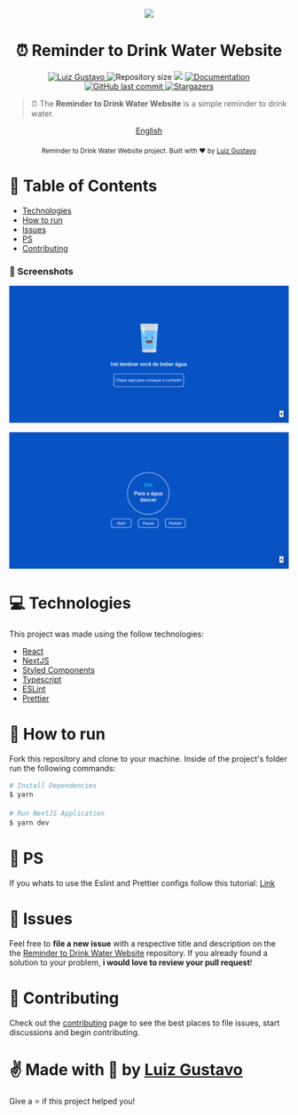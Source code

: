 <p align="center">
   <img src="./src/assets/logo.png" width="150"/>
</p>

<h1 align="center"> ⏰ Reminder to Drink Water Website </h1>

<p align="center">
	<a href="https://www.linkedin.com/in/luiz-gustavo-56146b1a5/">
      <img alt="Luiz Gustavo" src="https://img.shields.io/badge/-LuizGustavo-0853c4?style=flat&logo=Linkedin&logoColor=white" />
   </a>
  <img alt="Repository size" src="https://img.shields.io/github/repo-size/tonicprism/reminder-to-drink-water?color=0853c4">

  <img src="https://img.shields.io/badge/version-1.0.0-0853c4.svg?cacheSeconds=2592000" />
  <a href="https://github.com/tonicprism/reminder-to-drink-water/#readme">
    <img alt="Documentation" src="https://img.shields.io/badge/documentation-yes-0853c4.svg" target="_blank" />
  </a>
   <a href="https://github.com/tonicprism/reminder-to-drink-water/commits/master">
      <img alt="GitHub last commit" src="https://img.shields.io/github/last-commit/tonicprism/reminder-to-drink-water?color=0853c4">
  </a>
   <a href="https://github.com/tonicprism/reminder-to-drink-water/stargazers">
      <img alt="Stargazers" src="https://img.shields.io/github/stars/tonicprism/reminder-to-drink-water?color=0853c4&logo=github">
   </a>
</p>

> ⏰ The **Reminder to Drink Water Website** is a simple reminder to drink water.

<p align="center">
    <a href="README.md">English</a>
</p>

<div align="center">
  <sub>Reminder to Drink Water Website project. Built with ❤︎ by
    <a href="https://github.com/tonicprism">Luiz Gustavo</a>
  </sub>
</div>

# :pushpin: Table of Contents

- [Technologies](#computer-technologies)
- [How to run](#construction_worker-how-to-run)
- [Issues](#bug-issues)
- [PS](#monocle_face-ps)
- [Contributing](#tada-contributing)

### 📸 Screenshots

<p align="center">
   <img src="./.github/screenshot00.png" />
</p>
<p align="center">
   <img src="./.github/screenshot01.png" />
</p>

# :computer: Technologies

This project was made using the follow technologies:

- [React](https://reactnative.dev/)
- [NextJS](https://nextjs.org)
- [Styled Components](https://styled-components.com)
- [Typescript](https://www.typescriptlang.org)
- [ESLint](https://www.npmjs.com/package/eslint)
- [Prettier](https://www.npmjs.com/package/eslint)

# :construction_worker: How to run

Fork this repository and clone to your machine. Inside of the project's folder run the following commands:

```sh
# Install Dependencies
$ yarn

# Run NextJS Application
$ yarn dev
```

# 🧐 PS

If you whats to use the Eslint and Prettier configs follow this tutorial:
[Link](https://dev.to/christiantld/configurando-um-projeto-react-com-typescript-3kg)

# :bug: Issues

Feel free to **file a new issue** with a respective title and description on the the [Reminder to Drink Water Website](https://github.com/tonicprism/giftcard-website/issues) repository. If you already found a solution to your problem, **i would love to review your pull request**!

# :tada: Contributing

Check out the [contributing](./CONTRIBUTING.md) page to see the best places to file issues, start discussions and begin contributing.

# ✌ Made with 💙 by [Luiz Gustavo](https://github.com/tonicprism/)

Give a ⭐️ if this project helped you!
